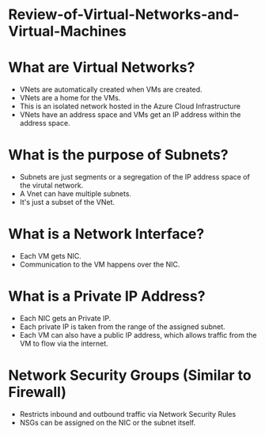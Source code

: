 # Review-of-Virtual-Networks-and-Virtual-Machines


# What are Virtual Networks?
- VNets are automatically created when VMs are created.
- VNets are a home for the VMs.
- This is an isolated network hosted in the Azure Cloud Infrastructure
- VNets have an address space and VMs get an IP address within the address space.


# What is the purpose of Subnets?
- Subnets are just segments or a segregation of the IP address space of the virutal network.
- A Vnet can have multiple subnets.
- It's just a subset of the VNet. 

# What is a Network Interface?
- Each VM gets NIC.
- Communication to the VM happens over the NIC.

# What is a Private IP Address?
- Each NIC gets an Private IP.
- Each private IP is taken from the range of the assigned subnet.
- Each VM can also have a public IP address, which allows traffic from the VM to flow via the internet. 

# Network Security Groups (Similar to Firewall)
- Restricts inbound and outbound traffic via Network Security Rules
- NSGs can be assigned on the NIC or the subnet itself.
